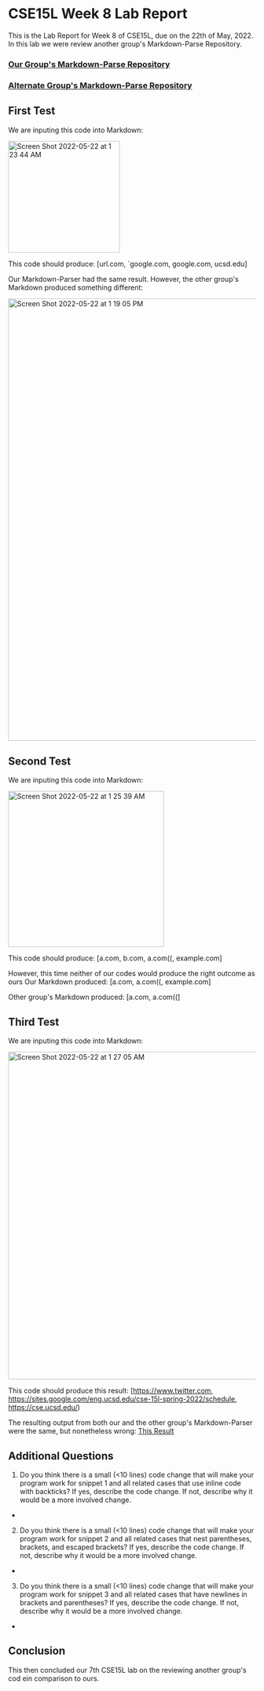 # CSE15L Week 8 Lab Report
This is the Lab Report for Week 8 of CSE15L, due on the 22th of May, 2022. In this lab we were review another group's Markdown-Parse Repository.

### [Our Group's Markdown-Parse Repository](https://github.com/nxgao/markdown-parser-main)

### [Alternate Group's Markdown-Parse Repository](https://github.com/ehsly/markdown-parser)

## First Test

We are inputing this code into Markdown:

<img width="227" alt="Screen Shot 2022-05-22 at 1 23 44 AM" src="https://user-images.githubusercontent.com/103228539/169685661-e252d728-6d6b-4b21-bb65-836b1306dcb2.png">

This code should produce: 
[url.com, `google.com, google.com, ucsd.edu]

Our Markdown-Parser had the same result. However, the other group's Markdown produced something different: 

<img width="899" alt="Screen Shot 2022-05-22 at 1 19 05 PM" src="https://user-images.githubusercontent.com/103228539/169714211-6c6fefd8-46c7-42f3-9e4b-604e28731050.png">

## Second Test

We are inputing this code into Markdown:

<img width="317" alt="Screen Shot 2022-05-22 at 1 25 39 AM" src="https://user-images.githubusercontent.com/103228539/169685729-7de52f66-18c8-417d-b46f-e92df50cf650.png">

This code should produce: [a.com, b.com, a.com((, example.com]

However, this time neither of our codes would produce the right outcome as ours Our Markdown produced: [a.com, a.com((, example.com]

Other group's Markdown produced: [a.com, a.com((]

## Third Test

We are inputing this code into Markdown:

<img width="666" alt="Screen Shot 2022-05-22 at 1 27 05 AM" src="https://user-images.githubusercontent.com/103228539/169685789-7bbc2e12-875a-471b-a51f-704f1d973171.png">

This code should produce this result: [https://www.twitter.com, https://sites.google.com/eng.ucsd.edu/cse-15l-spring-2022/schedule, https://cse.ucsd.edu/)

The resulting output from both our and the other group's Markdown-Parser were the same, but nonetheless wrong: [This Result](https://github.com/nxgao/cse15l-lab-reports/blob/main/first-code-result)

## Additional Questions

1. Do you think there is a small (<10 lines) code change that will make your program work for snippet 1 and all related cases that use inline code with backticks? If yes, describe the code change. If not, describe why it would be a more involved change.
 - 

2. Do you think there is a small (<10 lines) code change that will make your program work for snippet 2 and all related cases that nest parentheses, brackets, and escaped brackets? If yes, describe the code change. If not, describe why it would be a more involved change.
 - 

3. Do you think there is a small (<10 lines) code change that will make your program work for snippet 3 and all related cases that have newlines in brackets and parentheses? If yes, describe the code change. If not, describe why it would be a more involved change.
 - 

## Conclusion

This then concluded our 7th CSE15L lab on the reviewing another group's cod ein comparison to ours.

